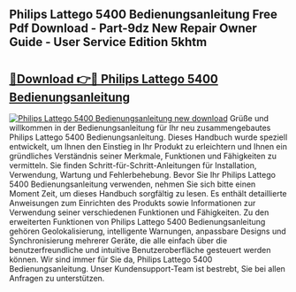 ## Philips Lattego 5400 Bedienungsanleitung Free Pdf Download - Part-9dz New Repair Owner Guide - User Service Edition 5khtm

# <h2><a href="http://df0hkh.blite.top/?on=Philips+Lattego+5400+Bedienungsanleitung">🔗Download 👉🔴 Philips Lattego 5400 Bedienungsanleitung</a></h2>

[![Philips Lattego 5400 Bedienungsanleitung new download](https://i.imgur.com/lujVjoI.png)](http://df0hkh.blite.top/?on=Philips+Lattego+5400+Bedienungsanleitung)
Grüße und willkommen in der Bedienungsanleitung für Ihr neu zusammengebautes Philips Lattego 5400 Bedienungsanleitung. Dieses Handbuch wurde speziell entwickelt, um Ihnen den Einstieg in Ihr Produkt zu erleichtern und Ihnen ein gründliches Verständnis seiner Merkmale, Funktionen und Fähigkeiten zu vermitteln. Sie finden Schritt-für-Schritt-Anleitungen für Installation, Verwendung, Wartung und Fehlerbehebung. Bevor Sie Ihr Philips Lattego 5400 Bedienungsanleitung verwenden, nehmen Sie sich bitte einen Moment Zeit, um dieses Handbuch sorgfältig zu lesen. Es enthält detaillierte Anweisungen zum Einrichten des Produkts sowie Informationen zur Verwendung seiner verschiedenen Funktionen und Fähigkeiten. Zu den erweiterten Funktionen von Philips Lattego 5400 Bedienungsanleitung gehören Geolokalisierung, intelligente Warnungen, anpassbare Designs und Synchronisierung mehrerer Geräte, die alle einfach über die benutzerfreundliche und intuitive Benutzeroberfläche gesteuert werden können. Wir sind immer für Sie da, Philips Lattego 5400 Bedienungsanleitung. Unser Kundensupport-Team ist bestrebt, Sie bei allen Anfragen zu unterstützen.
